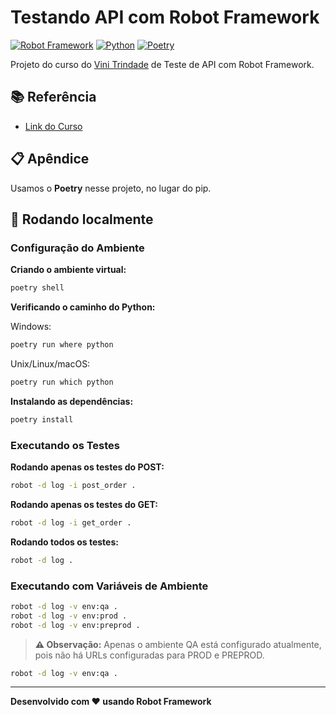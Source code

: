 # Testando API com Robot Framework

[![Robot Framework](https://img.shields.io/badge/Robot%20Framework-6.0+-blue.svg)](https://robotframework.org/)
[![Python](https://img.shields.io/badge/Python-3.8+-green.svg)](https://www.python.org/)
[![Poetry](https://img.shields.io/badge/Poetry-latest-orange.svg)](https://python-poetry.org/)

Projeto do curso do [Vini Trindade](https://www.linkedin.com/in/vinicius-trindade-81536b198/) de Teste de API com Robot Framework.

## 📚 Referência

- [Link do Curso](https://robotcourses.com.br/courses/testando-apis-com-robot-framework/)

## 📋 Apêndice

Usamos o **Poetry** nesse projeto, no lugar do pip.

## 🚀 Rodando localmente

### Configuração do Ambiente

**Criando o ambiente virtual:**
```bash
poetry shell
```

**Verificando o caminho do Python:**

Windows:
```bash
poetry run where python
```

Unix/Linux/macOS:
```bash
poetry run which python
```

**Instalando as dependências:**
```bash
poetry install
```

### Executando os Testes

**Rodando apenas os testes do POST:**
```bash
robot -d log -i post_order .
```

**Rodando apenas os testes do GET:**
```bash
robot -d log -i get_order .
```

**Rodando todos os testes:**
```bash
robot -d log .
```

### Executando com Variáveis de Ambiente

```bash
robot -d log -v env:qa .
robot -d log -v env:prod .
robot -d log -v env:preprod .
```

> **⚠️ Observação:** Apenas o ambiente QA está configurado atualmente, pois não há URLs configuradas para PROD e PREPROD.

```bash
robot -d log -v env:qa .
```

---

**Desenvolvido com ❤️ usando Robot Framework**

